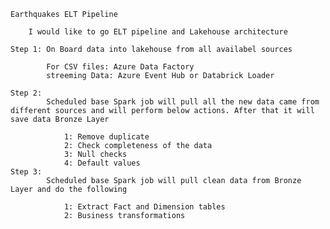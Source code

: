 
    Earthquakes ELT Pipeline

        I would like to go ELT pipeline and Lakehouse architecture

    Step 1: On Board data into lakehouse from all availabel sources
            
            For CSV files: Azure Data Factory 
            streeming Data: Azure Event Hub or Databrick Loader

    Step 2:
            Scheduled base Spark job will pull all the new data came from different sources and will perform below actions. After that it will save data Bronze Layer 
                
                1: Remove duplicate
                2: Check completeness of the data
                3: Null checks
                4: Default values
    Step 3: 
            Scheduled base Spark job will pull clean data from Bronze Layer and do the following
                
                1: Extract Fact and Dimension tables
                2: Business transformations
            
